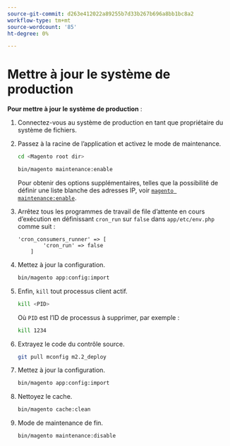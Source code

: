 ```yaml
---
source-git-commit: d263e412022a89255b7d33b267b696a8bb1bc8a2
workflow-type: tm+mt
source-wordcount: '85'
ht-degree: 0%

---
```

# Mettre à jour le système de production

**Pour mettre à jour le système de production** :

1. Connectez-vous au système de production en tant que propriétaire du système de fichiers.
1. Passez à la racine de l’application et activez le mode de maintenance.

   ```bash
   cd <Magento root dir>
   ```

   ```bash
   bin/magento maintenance:enable
   ```

   Pour obtenir des options supplémentaires, telles que la possibilité de définir une liste blanche des adresses IP, voir [`magento maintenance:enable`](../installation/tutorials/maintenance-mode.md).

1. Arrêtez tous les programmes de travail de file d’attente en cours d’exécution en définissant `cron_run` sur `false` dans `app/etc/env.php` comme suit :

   ```php?start_inline=1
   'cron_consumers_runner' => [
           'cron_run' => false
       ]
   ```

1. Mettez à jour la configuration.

   ```bash
   bin/magento app:config:import
   ```

1. Enfin, `kill` tout processus client actif.

   ```bash
   kill <PID>
   ```

   Où `PID` est l’ID de processus à supprimer, par exemple :

   ```bash
   kill 1234
   ```

1. Extrayez le code du contrôle source.

   ```bash
   git pull mconfig m2.2_deploy
   ```

1. Mettez à jour la configuration.

   ```bash
   bin/magento app:config:import
   ```

1. Nettoyez le cache.

   ```bash
   bin/magento cache:clean
   ```

1. Mode de maintenance de fin.

   ```bash
   bin/magento maintenance:disable
   ```
